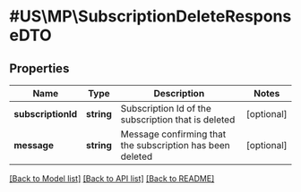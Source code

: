 # #US\MP\SubscriptionDeleteResponseDTO

## Properties

Name | Type | Description | Notes
------------ | ------------- | ------------- | -------------
**subscriptionId** | **string** | Subscription Id of the subscription that is deleted | [optional]
**message** | **string** | Message confirming that the subscription has been deleted | [optional]


[[Back to Model list]](../) [[Back to API list]](../../Api/US/MP) [[Back to README]](../../README.md)
